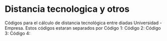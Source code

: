 # Distancia tecnologica y otros
Códigos para el cálculo de distancia tecnológica entre diadas Universidad - Empresa. 
Estos códigos estaran separados por 
Código 1:
Código 2:
Código 3:
Código 4:
